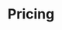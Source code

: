 ---
title: "Pricing"
description: "Libero consequuntur doloremque amet, cum fugiat ipsam blanditiis corrupti praesentium quis."
draft: false
layout: "pricing"

# pricing
pricing:
  subtitle: "We Are Delta"
  title: "Everything you need for <br> best in class service"

# pricing card
pricing_card:
# pricing table
- name : "Suite Profession"
  populer : true
  content : "per agent/month billed annually"
  currency: "$"
  price : "79"
  buy_now_btn_label : "Buy Now"
  buy_now_btn_link : "contact"
  free_trial_btn_label : "Start Free Trial"
  free_trial_btn_link : "contact"
  features: "
  * Online, email, and phone support from the **Aendesk team**

  * Industry-leading **ticketing system**

  * Messaging across web, mobile and social

  * Easy-to-set up automations & workflows
  
  * AI-powered automated answers - **UP TO 1200**
  
  * AI-powered knowledge management
  "
  
# pricing table
- name : "Suite Team"
  populer : false
  content : "per agent/month billed annually"
  currency: "$"
  price : "49"
  buy_now_btn_label : "Buy Now"
  buy_now_btn_link : "contact"
  free_trial_btn_label : "Start Free Trial"
  free_trial_btn_link : "contact"
  features: "
  * Messaging across web, mobile and social

  * Industry-leading **ticketing system**
  
  * AI-powered knowledge management
  
  * AI-powered automated answers - **UP TO 600**

  * Easy-to-set up automations & workflows
  "
  
# pricing table
- name : "Suite Growth"
  populer : false
  content : "per agent/month billed annually"
  currency: "$"
  price : "29"
  buy_now_btn_label : "Buy Now"
  buy_now_btn_link : "contact"
  free_trial_btn_label : "Start Free Trial"
  free_trial_btn_link : "contact"
  features: "
  * Messaging across web, mobile and social
  
  * AI-powered automated answers - **UP TO 250**

  * Industry-leading **ticketing system**

  * Easy-to-set up automations & workflows
  "

# faq
faq:
  enable: true
  subtitle: "We Are Delta"
  title: "Frequently Asked Questions"
  description: "Vestibulum ante ipsum primis in faucibus orci luctus ultrices posuere cubilia Curae Donec"
  button:
    enable: true
    label: "Ask Question"
    icon: "fas fa-arrow-right"
    link: "contact/"

  faq_list:
  - title: "How can I integrate Avocode to my current tool stack?"
    content: 'The Service is provided for free during this pilot project, and is provided "as is" with is not committed to any level of service or availability of the Service.
    
    
    A further If you enter into this agreement on behalf of a company, you hereby agree that the company is responsible under this Agreement for all actions and omissions'

  - title: "How can I use Avocode with cloud documents?"
    content: 'The Service is provided for free during this pilot project, and is provided "as is" with is not committed to any level of service or availability of the Service.'

  - title: "If I cancel, can I archive my designs to keep them safe?"
    content: "A further If you enter into this agreement on behalf of a company, you hereby agree that the company is responsible under this Agreement for all actions and omissions "

  - title: "How can I adjust user permissions & admin provileges?"
    content: "The difference between and premium product consist number of components, plugins, page in each. The Free versions contain only a few elements and pages that."

---